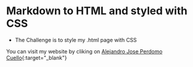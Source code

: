 Markdown to HTML and styled with CSS
================

* The Challenge is to style my .html page with CSS

You can visit my website by cliking on [Alejandro Jose Perdomo Cuello](https://alejandroperdomocuello.github.io/markdown-warmup-css/){:target="_blank"}
